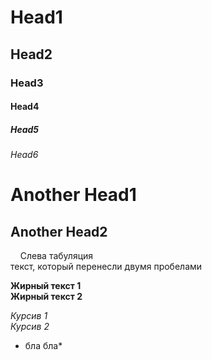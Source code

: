 # Head1
## Head2
### Head3
#### Head4
##### Head5
###### Head6

Another Head1
=============
Another Head2
-------------

&nbsp;&nbsp;&nbsp;&nbsp;Слева табуляция  
текст, который перенесли двумя пробелами

**Жирный текст 1**  
__Жирный текст 2__

*Курсив 1*  
_Курсив 2_

* бла бла*
